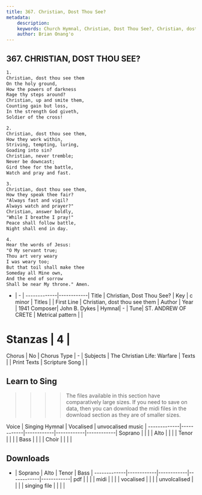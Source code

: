 ```yaml
---
title: 367. Christian, Dost Thou See?
metadata:
    description: 
    keywords: Church Hymnal, Christian, Dost Thou See?, Christian, dost thou see them, 
    author: Brian Onang'o
---
```



## 367. CHRISTIAN, DOST THOU SEE?

```txt
1.
Christian, dost thou see them 
On the holy ground, 
How the powers of darkness 
Rage thy steps around? 
Christian, up and smite them, 
Counting gain but loss, 
In the strength God giveth, 
Soldier of the cross! 

2.
Christian, dost thou see them, 
How they work within, 
Striving, tempting, luring, 
Goading into sin? 
Christian, never tremble; 
Never be downcast; 
Gird thee for the battle, 
Watch and pray and fast. 

3.
Christian, dost thou see them, 
How they speak thee fair? 
"Always fast and vigil? 
Always watch and prayer?" 
Christian, answer boldly, 
"While I breathe I pray!" 
Peace shall follow battle, 
Night shall end in day. 

4.
Hear the words of Jesus: 
"O My servant true; 
Thou art very weary 
I was weary too; 
But that toil shall make thee 
Someday all Mine own, 
And the end of sorrow 
Shall be near My throne." Amen.
```

- |   -  |
-------------|------------|
Title | Christian, Dost Thou See? |
Key | c minor |
Titles |  |
First Line | Christian, dost thou see them |
Author | 
Year | 1941
Composer| John B. Dykes |
Hymnal|  - |
Tune| ST. ANDREW OF CRETE |
Metrical pattern | |
# Stanzas | 4 |
Chorus | No |
Chorus Type | - |
Subjects | The Christian Life: Warfare |
Texts |  |
Print Texts | 
Scripture Song |  |
  
## Learn to Sing

>>>> The files available in this section have comparatively large sizes. If you need to save on data, then you can download the midi files in the download section as they are of smaller sizes.

Voice |  Singing Hymnal | Vocalised | unvocalised music |
-------------|------------|------------|------------|------------|
Soprano | | | |
Alto | | | |
Tenor | | | |
Bass | | | |
Choir | | | |

## Downloads

- |  Soprano | Alto | Tenor | Bass |
-------------|------------|------------|------------|------------|
pdf | | | |
midi | | | |
vocalised | | | |
unvolcalised | | | |
singing file | | | |
  
